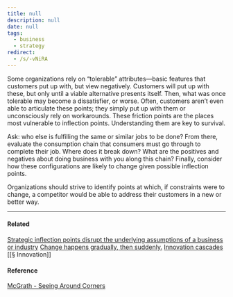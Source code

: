 ```yaml
---
title: null
description: null
date: null
tags:
  - business
  - strategy
redirect:
  - /s/-vNiRA
---
```


Some organizations rely on “tolerable” attributes—basic features that customers put up with, but view negatively. Customers will put up with these, but only until a viable alternative presents itself. Then, what was once tolerable may become a dissatisfier, or worse. Often, customers aren’t even able to articulate these points; they simply put up with them or unconsciously rely on workarounds. These friction points are the places most vulnerable to inflection points. Understanding them are key to survival.

Ask: who else is fulfilling the same or similar jobs to be done? From there, evaluate the consumption chain that consumers must go through to complete their job. Where does it break down? What are the positives and negatives about doing business with you along this chain? Finally, consider how these configurations are likely to change given possible inflection points.

Organizations should strive to identify points at which, if constraints were to change, a competitor would be able to address their customers in a new or better way.

---

#### Related

[Strategic inflection points disrupt the underlying assumptions of a business or industry](https://publish.obsidian.md/mobydiction/notes/Strategic+inflection+points+disrupt+the+underlying+assumptions+of+a+business+or+industry) [Change happens gradually, then suddenly.](https://publish.obsidian.md/mobydiction/notes/Change+happens+gradually%2C+then+suddenly.) [Innovation cascades](https://publish.obsidian.md/mobydiction/notes/Innovation+cascades) [[§ Innovation]]

#### Reference

[McGrath - Seeing Around Corners](https://publish.obsidian.md/mobydiction/McGrath+-+Seeing+Around+Corners)
